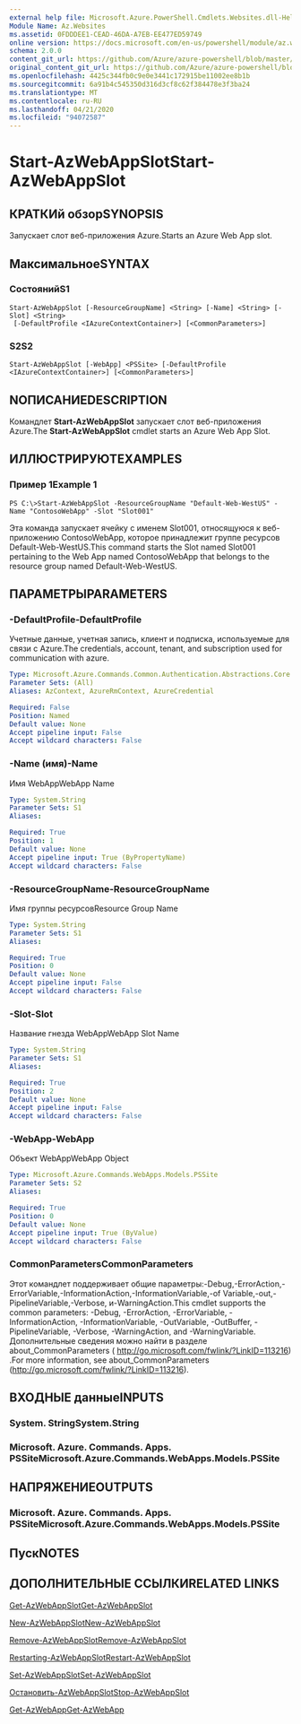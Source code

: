 ```yaml
---
external help file: Microsoft.Azure.PowerShell.Cmdlets.Websites.dll-Help.xml
Module Name: Az.Websites
ms.assetid: 0FDDDEE1-CEAD-46DA-A7EB-EE477ED59749
online version: https://docs.microsoft.com/en-us/powershell/module/az.websites/start-azwebappslot
schema: 2.0.0
content_git_url: https://github.com/Azure/azure-powershell/blob/master/src/Websites/Websites/help/Start-AzWebAppSlot.md
original_content_git_url: https://github.com/Azure/azure-powershell/blob/master/src/Websites/Websites/help/Start-AzWebAppSlot.md
ms.openlocfilehash: 4425c344fb0c9e0e3441c172915be11002ee8b1b
ms.sourcegitcommit: 6a91b4c545350d316d3cf8c62f384478e3f3ba24
ms.translationtype: MT
ms.contentlocale: ru-RU
ms.lasthandoff: 04/21/2020
ms.locfileid: "94072587"
---
```

# <span data-ttu-id="1b6f4-101">Start-AzWebAppSlot</span><span class="sxs-lookup"><span data-stu-id="1b6f4-101">Start-AzWebAppSlot</span></span>

## <span data-ttu-id="1b6f4-102">КРАТКИй обзор</span><span class="sxs-lookup"><span data-stu-id="1b6f4-102">SYNOPSIS</span></span>
<span data-ttu-id="1b6f4-103">Запускает слот веб-приложения Azure.</span><span class="sxs-lookup"><span data-stu-id="1b6f4-103">Starts an Azure Web App slot.</span></span>

## <span data-ttu-id="1b6f4-104">Максимальное</span><span class="sxs-lookup"><span data-stu-id="1b6f4-104">SYNTAX</span></span>

### <span data-ttu-id="1b6f4-105">Состояний</span><span class="sxs-lookup"><span data-stu-id="1b6f4-105">S1</span></span>
```
Start-AzWebAppSlot [-ResourceGroupName] <String> [-Name] <String> [-Slot] <String>
 [-DefaultProfile <IAzureContextContainer>] [<CommonParameters>]
```

### <span data-ttu-id="1b6f4-106">S2</span><span class="sxs-lookup"><span data-stu-id="1b6f4-106">S2</span></span>
```
Start-AzWebAppSlot [-WebApp] <PSSite> [-DefaultProfile <IAzureContextContainer>] [<CommonParameters>]
```

## <span data-ttu-id="1b6f4-107">NОПИСАНИЕ</span><span class="sxs-lookup"><span data-stu-id="1b6f4-107">DESCRIPTION</span></span>
<span data-ttu-id="1b6f4-108">Командлет **Start-AzWebAppSlot** запускает слот веб-приложения Azure.</span><span class="sxs-lookup"><span data-stu-id="1b6f4-108">The **Start-AzWebAppSlot** cmdlet starts an Azure Web App Slot.</span></span>

## <span data-ttu-id="1b6f4-109">ИЛЛЮСТРИРУЮТ</span><span class="sxs-lookup"><span data-stu-id="1b6f4-109">EXAMPLES</span></span>

### <span data-ttu-id="1b6f4-110">Пример 1</span><span class="sxs-lookup"><span data-stu-id="1b6f4-110">Example 1</span></span>
```
PS C:\>Start-AzWebAppSlot -ResourceGroupName "Default-Web-WestUS" -Name "ContosoWebApp" -Slot "Slot001"
```

<span data-ttu-id="1b6f4-111">Эта команда запускает ячейку с именем Slot001, относящуюся к веб-приложению ContosoWebApp, которое принадлежит группе ресурсов Default-Web-WestUS.</span><span class="sxs-lookup"><span data-stu-id="1b6f4-111">This command starts the Slot named Slot001 pertaining to the Web App named ContosoWebApp that belongs to the resource group named Default-Web-WestUS.</span></span>

## <span data-ttu-id="1b6f4-112">ПАРАМЕТРЫ</span><span class="sxs-lookup"><span data-stu-id="1b6f4-112">PARAMETERS</span></span>

### <span data-ttu-id="1b6f4-113">-DefaultProfile</span><span class="sxs-lookup"><span data-stu-id="1b6f4-113">-DefaultProfile</span></span>
<span data-ttu-id="1b6f4-114">Учетные данные, учетная запись, клиент и подписка, используемые для связи с Azure.</span><span class="sxs-lookup"><span data-stu-id="1b6f4-114">The credentials, account, tenant, and subscription used for communication with azure.</span></span>

```yaml
Type: Microsoft.Azure.Commands.Common.Authentication.Abstractions.Core.IAzureContextContainer
Parameter Sets: (All)
Aliases: AzContext, AzureRmContext, AzureCredential

Required: False
Position: Named
Default value: None
Accept pipeline input: False
Accept wildcard characters: False
```

### <span data-ttu-id="1b6f4-115">-Name (имя)</span><span class="sxs-lookup"><span data-stu-id="1b6f4-115">-Name</span></span>
<span data-ttu-id="1b6f4-116">Имя WebApp</span><span class="sxs-lookup"><span data-stu-id="1b6f4-116">WebApp Name</span></span>

```yaml
Type: System.String
Parameter Sets: S1
Aliases:

Required: True
Position: 1
Default value: None
Accept pipeline input: True (ByPropertyName)
Accept wildcard characters: False
```

### <span data-ttu-id="1b6f4-117">-ResourceGroupName</span><span class="sxs-lookup"><span data-stu-id="1b6f4-117">-ResourceGroupName</span></span>
<span data-ttu-id="1b6f4-118">Имя группы ресурсов</span><span class="sxs-lookup"><span data-stu-id="1b6f4-118">Resource Group Name</span></span>

```yaml
Type: System.String
Parameter Sets: S1
Aliases:

Required: True
Position: 0
Default value: None
Accept pipeline input: False
Accept wildcard characters: False
```

### <span data-ttu-id="1b6f4-119">-Slot</span><span class="sxs-lookup"><span data-stu-id="1b6f4-119">-Slot</span></span>
<span data-ttu-id="1b6f4-120">Название гнезда WebApp</span><span class="sxs-lookup"><span data-stu-id="1b6f4-120">WebApp Slot Name</span></span>

```yaml
Type: System.String
Parameter Sets: S1
Aliases:

Required: True
Position: 2
Default value: None
Accept pipeline input: False
Accept wildcard characters: False
```

### <span data-ttu-id="1b6f4-121">-WebApp</span><span class="sxs-lookup"><span data-stu-id="1b6f4-121">-WebApp</span></span>
<span data-ttu-id="1b6f4-122">Объект WebApp</span><span class="sxs-lookup"><span data-stu-id="1b6f4-122">WebApp Object</span></span>

```yaml
Type: Microsoft.Azure.Commands.WebApps.Models.PSSite
Parameter Sets: S2
Aliases:

Required: True
Position: 0
Default value: None
Accept pipeline input: True (ByValue)
Accept wildcard characters: False
```

### <span data-ttu-id="1b6f4-123">CommonParameters</span><span class="sxs-lookup"><span data-stu-id="1b6f4-123">CommonParameters</span></span>
<span data-ttu-id="1b6f4-124">Этот командлет поддерживает общие параметры:-Debug,-ErrorAction,-ErrorVariable,-InformationAction,-InformationVariable,-of Variable,-out,-PipelineVariable,-Verbose, и-WarningAction.</span><span class="sxs-lookup"><span data-stu-id="1b6f4-124">This cmdlet supports the common parameters: -Debug, -ErrorAction, -ErrorVariable, -InformationAction, -InformationVariable, -OutVariable, -OutBuffer, -PipelineVariable, -Verbose, -WarningAction, and -WarningVariable.</span></span> <span data-ttu-id="1b6f4-125">Дополнительные сведения можно найти в разделе about_CommonParameters ( http://go.microsoft.com/fwlink/?LinkID=113216) .</span><span class="sxs-lookup"><span data-stu-id="1b6f4-125">For more information, see about_CommonParameters (http://go.microsoft.com/fwlink/?LinkID=113216).</span></span>

## <span data-ttu-id="1b6f4-126">ВХОДНЫЕ данные</span><span class="sxs-lookup"><span data-stu-id="1b6f4-126">INPUTS</span></span>

### <span data-ttu-id="1b6f4-127">System. String</span><span class="sxs-lookup"><span data-stu-id="1b6f4-127">System.String</span></span>

### <span data-ttu-id="1b6f4-128">Microsoft. Azure. Commands. Apps. PSSite</span><span class="sxs-lookup"><span data-stu-id="1b6f4-128">Microsoft.Azure.Commands.WebApps.Models.PSSite</span></span>

## <span data-ttu-id="1b6f4-129">НАПРЯЖЕНИЕ</span><span class="sxs-lookup"><span data-stu-id="1b6f4-129">OUTPUTS</span></span>

### <span data-ttu-id="1b6f4-130">Microsoft. Azure. Commands. Apps. PSSite</span><span class="sxs-lookup"><span data-stu-id="1b6f4-130">Microsoft.Azure.Commands.WebApps.Models.PSSite</span></span>

## <span data-ttu-id="1b6f4-131">Пуск</span><span class="sxs-lookup"><span data-stu-id="1b6f4-131">NOTES</span></span>

## <span data-ttu-id="1b6f4-132">ДОПОЛНИТЕЛЬНЫЕ ССЫЛКИ</span><span class="sxs-lookup"><span data-stu-id="1b6f4-132">RELATED LINKS</span></span>

[<span data-ttu-id="1b6f4-133">Get-AzWebAppSlot</span><span class="sxs-lookup"><span data-stu-id="1b6f4-133">Get-AzWebAppSlot</span></span>](./Get-AzWebAppSlot.md)

[<span data-ttu-id="1b6f4-134">New-AzWebAppSlot</span><span class="sxs-lookup"><span data-stu-id="1b6f4-134">New-AzWebAppSlot</span></span>](./New-AzWebAppSlot.md)

[<span data-ttu-id="1b6f4-135">Remove-AzWebAppSlot</span><span class="sxs-lookup"><span data-stu-id="1b6f4-135">Remove-AzWebAppSlot</span></span>](./Remove-AzWebAppSlot.md)

[<span data-ttu-id="1b6f4-136">Restarting-AzWebAppSlot</span><span class="sxs-lookup"><span data-stu-id="1b6f4-136">Restart-AzWebAppSlot</span></span>](./Restart-AzWebAppSlot.md)

[<span data-ttu-id="1b6f4-137">Set-AzWebAppSlot</span><span class="sxs-lookup"><span data-stu-id="1b6f4-137">Set-AzWebAppSlot</span></span>](./Set-AzWebAppSlot.md)

[<span data-ttu-id="1b6f4-138">Остановить-AzWebAppSlot</span><span class="sxs-lookup"><span data-stu-id="1b6f4-138">Stop-AzWebAppSlot</span></span>](./Stop-AzWebAppSlot.md)

[<span data-ttu-id="1b6f4-139">Get-AzWebApp</span><span class="sxs-lookup"><span data-stu-id="1b6f4-139">Get-AzWebApp</span></span>](./Get-AzWebApp.md)
